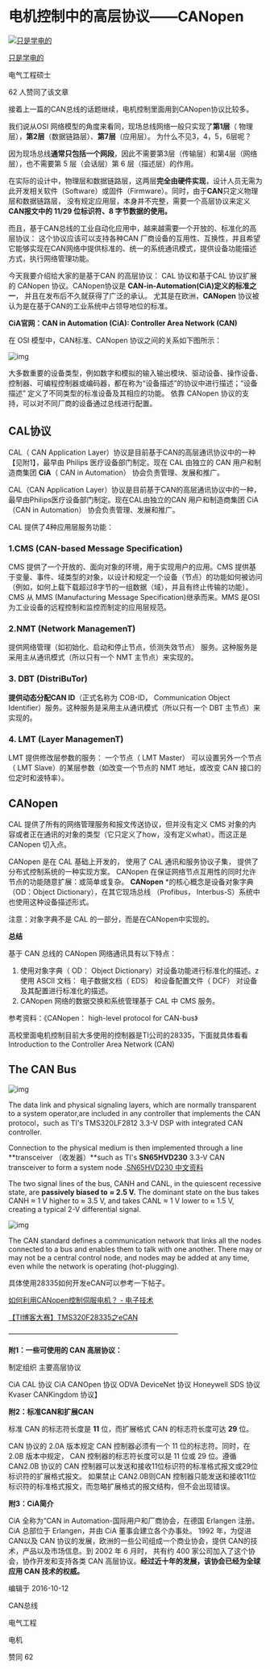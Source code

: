 # 电机控制中的高层协议——CANopen

[![只是学电的](https://pic4.zhimg.com/bd114b4a16162d3720ac8ff47047f6a9_xs.jpg)](https://www.zhihu.com/people/xing--91)

[只是学电的](https://www.zhihu.com/people/xing--91)



电气工程硕士


62 人赞同了该文章

接着上一篇的CAN总线的话题继续，电机控制里面用到CANopen协议比较多。

我们说从OSI 网络模型的角度来看同，现场总线网络一般只实现了**第1层**（ 物理层），**第2层**（数据链路层）、**第7层**（应用层）。 为什么不见3，4，5，6层呢？

因为现场总线**通常只包括一个网段**，因此不需要第3层（传输层）和第4层（网络层），也不需要第 5 层（会话层）第 6 层（描述层）的作用。

在实际的设计中，物理层和数据链路层，这两层**完全由硬件实现**，设计人员无需为此开发相关软件（Software）或固件（Firmware）。同时，由于**CAN**只定义物理层和数据链路层， 没有规定应用层，本身并不完整，需要一个高层协议来定义**CAN报文中的 11/29 位标识符、8 字节数据的使用。**

而且，基于CAN总线的工业自动化应用中，越来越需要一个开放的、标准化的高层协议： 这个协议应该可以支持各种CAN 厂商设备的互用性、互换性，并且希望它能够实现在CAN网络中提供标准的、统一的系统通讯模式，提供设备功能描述方式，执行网络管理功能。

今天我要介绍给大家的是基于CAN 的高层协议： CAL 协议和基于CAL 协议扩展的 CANopen 协议。CANopen协议是 **CAN-in-Automation(CiA)定义的标准之一**， 并且在发布后不久就获得了广泛的承认。 尤其是在欧洲，**CANopen** 协议被认为是在基于CAN的工业系统中占领导地位的标准。

**CiA官网：CAN in Automation (CiA): Controller Area Network (CAN)**

在 OSI 模型中，CAN标准、CANopen 协议之间的关系如下图所示：

![img](https://pic4.zhimg.com/80/v2-d49139a7c0ceb7b5e9b01eb73d593547_1440w.png)

大多数重要的设备类型，例如数字和模拟的输入输出模块、驱动设备、操作设备、控制器、可编程控制器或编码器，都在称为“设备描述”的协议中进行描述；“设备描述” 定义了不同类型的标准设备及其相应的功能。 依靠 CANopen 协议的支持，可以对不同厂商的设备通过总线进行配置。

## CAL协议

CAL（ CAN Application Layer）协议是目前基于CAN的高层通讯协议中的一种【见附1】，最早由 Philips 医疗设备部门制定。现在 CAL 由独立的 CAN 用户和制造商集团 **CiA**（ CAN in Automation） 协会负责管理、发展和推广。

CAL（CAN Application Layer）协议是目前基于CAN的高层通讯协议中的一种，最早由Philips医疗设备部门制定。现在CAL由独立的CAN 用户和制造商集团 CiA（CAN in Automation） 协会负责管理、发展和推广。

CAL 提供了4种应用层服务功能：


### 1.CMS (CAN-based Message Specification)

CMS 提供了一个开放的、面向对象的环境，用于实现用户的应用。CMS 提供基于变量、事件、域类型的对象，以设计和规定一个设备（节点）的功能如何被访问（例如，如何上载下载超过8字节的一组数据（域），并且有终止传输的功能）。CMS 从 MMS (Manufacturing Message Specification)继承而来。MMS 是OSI 为工业设备的远程控制和监控而制定的应用层规范。


### 2.NMT (Network ManagemenT)
提供网络管理（如初始化、启动和停止节点，侦测失效节点） 服务。这种服务是采用主从通讯模式（所以只有一个 NMT 主节点）来实现的。


### 3. DBT (DistriBuTor)
**提供动态分配CAN ID**（正式名称为 COB-ID， Communication Object Identifier）服务。这种服务是采用主从通讯模式（所以只有一个 DBT 主节点）来实现的。


### 4. LMT (Layer ManagemenT)
LMT 提供修改层参数的服务： 一个节点（ LMT Master） 可以设置另外一个节点（ LMT Slave）的某层参数（如改变一个节点的 NMT 地址，或改变 CAN 接口的位定时和波特率）。

## CANopen

CAL 提供了所有的网络管理服务和报文传送协议，但并没有定义 CMS 对象的内容或者正在通讯的对象的类型（它只定义了how，没有定义what）。而这正是 CANopen 切入点。


CANopen 是在 CAL 基础上开发的， 使用了 CAL 通讯和服务协议子集， 提供了分布式控制系统的一种实现方案。 CANopen 在保证网络节点互用性的同时允许节点的功能随意扩展：或简单或复杂。
**CANopen** *的核心概念是设备对象字典 （OD：Object Dictionary），在其它现场总线 （Profibus， Interbus-S）系统中也使用这种设备描述形式。

注意：对象字典不是 CAL 的一部分，而是在CANopen中实现的。


**总结**

基于 CAN 总线的 CANopen 网络通讯具有以下特点：

1. 使用对象字典（ OD： Object Dictionary）对设备功能进行标准化的描述。z 使用 ASCII 文档： 电子数据文档（ EDS） 和设备配置文件（ DCF） 对设备及其配置进行标准化的描述。
2. CANopen 网络的数据交换和系统管理基于 CAL 中 CMS 服务。

参考资料：《CANopen： high-level protocol for CAN-bus》

高校里面电机控制目前大多使用的控制器是TI公司的28335，下面就具体看看 Introduction to the Controller Area Network (CAN)

## **The CAN Bus**



![img](https://pic3.zhimg.com/80/v2-52d5a61df1c36c8ec5b47c1ef87fa602_1440w.png)

The data link and physical signaling layers, which are normally transparent to a system operator,are included in any controller that implements the CAN protocol，such as TI's TMS320LF2812 3.3-V DSP with integrated CAN controller.

Connection to the physical medium is then implemented through a line **transceiver （收发器）**such as TI's **SN65HVD230** 3.3-V CAN transceiver to form a system node .[SN65HVD230 中文资料](https://link.zhihu.com/?target=http%3A//www.docin.com/p-260610422.html)

The two signal lines of the bus, CANH and CANL, in the quiescent recessive state, are **passively biased to** **≈ 2.5 V.** The dominant state on the bus takes CANH ≈ 1 V higher to ≈ 3.5 V, and takes CANL ≈ 1 V lower to ≈ 1.5 V, creating a typical 2-V differential signal.


![img](https://pic2.zhimg.com/80/v2-60f4f04142dd489e1527a6bd815150dd_1440w.png)

The CAN standard defines a communication network that links all the nodes connected to a bus and enables them to talk with one another. There may or may not be a central control node, and nodes may be added at any time, even while the network is operating (hot-plugging).



具体使用28335如何开发eCAN可以参考一下帖子。

[如何利用CANopen控制伺服电机？ - 电子技术](https://www.zhihu.com/question/51340422)

[【TI博客大赛】TMS320F28335之eCAN](https://link.zhihu.com/?target=http%3A//bbs.ednchina.com/BLOG_ARTICLE_3008950.HTM)

————————————————————————

**附1：一些可使用的 CAN 高层协议：**

制定组织 主要高层协议

CiA CAL 协议
CiA CANOpen 协议
ODVA DeviceNet 协议
Honeywell SDS 协议
Kvaser CANKingdom 协议】

**附2：标准CAN和扩展CAN**

标准 CAN 的标志符长度是 **11** 位，而扩展格式 CAN 的标志符长度可达 **29** 位。

CAN 协议的 2.0A 版本规定 CAN 控制器必须有一个 11 位的标志符。同时，在2.0B 版本中规定， CAN 控制器的标志符长度可以是 11 位或 29 位。遵循 CAN2.0B 协议的 CAN 控制器可以发送和接收11位标识符的标准格式报文或29位标识符的扩展格式报文。 如果禁止 CAN2.0B则CAN 控制器只能发送和接收11位标识符的标准格式报文，而忽略扩展格式的报文结构，但不会出现错误。

**附3：CiA简介**

CiA 全称为“CAN in Automation-国际用户和厂商协会，在德国 Erlangen 注册。CiA 总部位于 Erlangen，并由 CiA 董事会建立各个办事处。
1992 年，为促进CAN以及 CAN 协议的发展，欧洲的一些公司组成一个商业协会，提供 CAN的技术，产品以及市场信息。到 2002 年 6 月时， 共有约 400 家公司加入了这个协会，协作开发和支持各类 CAN 高层协议。**经过近十年的发展，该协会已经为全球应用 CAN 技术的权威。**

编辑于 2016-10-12

CAN总线

电气工程

电机

赞同 62